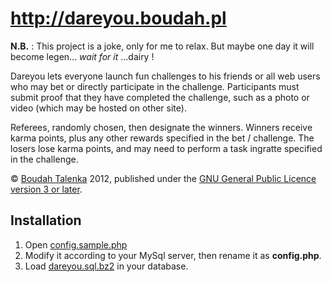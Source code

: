 # http://dareyou.boudah.pl

**N.B.** : This project is a joke, only for me to relax. But maybe one day it will become legen... *wait for it* ...dairy !

Dareyou lets everyone launch fun challenges to his friends or all web users who may bet or directly participate in the challenge. Participants must submit proof that they have completed the challenge, such as a photo or video (which may be hosted on other site).

Referees, randomly chosen, then designate the winners. Winners receive karma points, plus any other rewards specified in the bet / challenge. The losers lose karma points, and may need to perform a task ingratte specified in the challenge.

© [Boudah Talenka](http://boudah.pl) 2012, published under the [GNU General Public Licence version 3 or later](http://www.gnu.org/licenses/gpl.html).

## Installation

1. Open [config.sample.php](https://github.com/Talenka/dareyou/blob/master/config.sample.php) 
2. Modify it according to your MySql server, then rename it as **config.php**.
3. Load [dareyou.sql.bz2](https://github.com/Talenka/dareyou/blob/master/dareyou.sql.bz2) in your database.